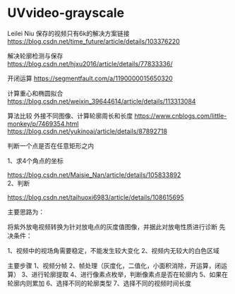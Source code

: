 # UVvideo-grayscale
Leilei Niu
保存的视频只有6k的解决方案链接
https://blog.csdn.net/time_future/article/details/103376220

解决轮廓检测与保存
https://blog.csdn.net/hjxu2016/article/details/77833336/

开闭运算
https://segmentfault.com/a/1190000015650320

计算重心和椭圆拟合
https://blog.csdn.net/weixin_39644614/article/details/113313084

算法比较 外接不同图像、计算轮廓周长和长度
https://www.cnblogs.com/little-monkey/p/7469354.html
https://blog.csdn.net/yukinoai/article/details/87892718


判断一个点是否在任意矩形之内

1、求4个角点的坐标

https://blog.csdn.net/Maisie_Nan/article/details/105833892  
2、判断

https://blog.csdn.net/taihuoxi6983/article/details/108615695

主要思路为：

将紫外放电视频转换为针对放电点的灰度值图像，并据此对放电性质进行诊断
先决条件：

1、视频中的视场角需要稳定，不能发生较大变化
2、视频内无较大的白色区域

主要步骤
1、视频分帧
2、帧处理（灰度化，二值化，小面积消除，开运算，闭运算）
3、进行轮廓提取
4、进行像素点枚举，判断像素点是否在轮廓内
5、如果在轮廓内则累加
6、选择不同的轮廓类型
7、选择不同的视频时间长度
